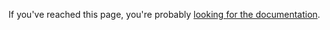 If you've reached this page, you're probably [looking for the documentation](https://velopack.io/docs/).